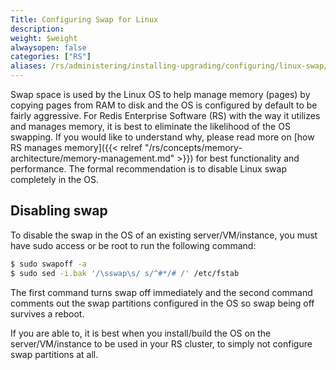 ```yaml
---
Title: Configuring Swap for Linux
description:
weight: $weight
alwaysopen: false
categories: ["RS"]
aliases: /rs/administering/installing-upgrading/configuring/linux-swap/
---
```

Swap space is used by the Linux OS to help manage memory (pages) by
copying pages from RAM to disk and the OS is configured by default to be
fairly aggressive. For Redis Enterprise Software (RS) with the way it
utilizes and manages memory, it is best to eliminate the likelihood of
the OS swapping. If you would like to understand why, please read more
on [how RS manages
memory]({{< relref "/rs/concepts/memory-architecture/memory-management.md" >}})
for best functionality and performance. The formal
recommendation is to disable Linux swap completely in the OS.

## Disabling swap

To disable the swap in the OS of an existing server/VM/instance, you
must have sudo access or be root to run the following command:

```sh
$ sudo swapoff -a
$ sudo sed -i.bak '/\sswap\s/ s/^#*/# /' /etc/fstab
```

The first command turns swap off immediately and the second command
comments out the swap partitions configured in the OS so swap being
off survives a reboot.

If you are able to, it is best when you install/build the OS on the
server/VM/instance to be used in your RS cluster, to simply not
configure swap partitions at all.
